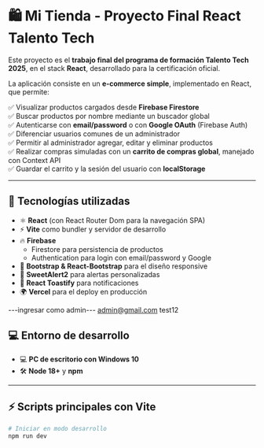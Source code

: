 # 🛍️ Mi Tienda - Proyecto Final React Talento Tech

Este proyecto es el **trabajo final del programa de formación Talento Tech 2025**, en el stack **React**, desarrollado para la certificación oficial.

La aplicación consiste en un **e-commerce simple**, implementado en React, que permite:

✅ Visualizar productos cargados desde **Firebase Firestore**  
✅ Buscar productos por nombre mediante un buscador global  
✅ Autenticarse con **email/password** o con **Google OAuth** (Firebase Auth)  
✅ Diferenciar usuarios comunes de un administrador  
✅ Permitir al administrador agregar, editar y eliminar productos  
✅ Realizar compras simuladas con un **carrito de compras global**, manejado con Context API  
✅ Guardar el carrito y la sesión del usuario con **localStorage**

---

## 🚀 Tecnologías utilizadas

- ⚛ **React** (con React Router Dom para la navegación SPA)
- ⚡ **Vite** como bundler y servidor de desarrollo
- 🔥 **Firebase**
  - Firestore para persistencia de productos
  - Authentication para login con email/password y Google
- 🎨 **Bootstrap & React-Bootstrap** para el diseño responsive
- 🍬 **SweetAlert2** para alertas personalizadas
- 🔔 **React Toastify** para notificaciones
- 🌍 **Vercel** para el deploy en producción

---ingresar como admin---
admin@gmail.com
test12

## 💻 Entorno de desarrollo

- 💻 **PC de escritorio con Windows 10**
- 🛠 **Node 18+** y **npm**

---

## ⚡ Scripts principales con Vite

```bash
# Iniciar en modo desarrollo
npm run dev


